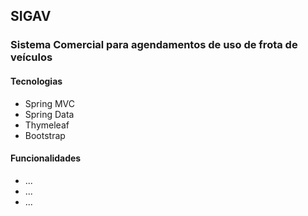 ## SIGAV
### Sistema Comercial para agendamentos de uso de frota de veículos

#### Tecnologias
* Spring MVC
* Spring Data
* Thymeleaf
* Bootstrap

#### Funcionalidades
* ...
* ...
* ...
